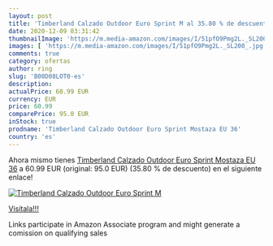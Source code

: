 ```yaml
---
layout: post
title: 'Timberland Calzado Outdoor Euro Sprint M al 35.80 % de descuento'
date: 2020-12-09 03:31:42
thumbnailImage: 'https://m.media-amazon.com/images/I/51pfO9Pmg2L._SL200_.jpg'
images: [ 'https://m.media-amazon.com/images/I/51pfO9Pmg2L._SL200_.jpg' ]
comments: true
category: ofertas
author: ring
slug: 'B00D08LOT0-es'
description:
actualPrice: 60.99 EUR
currency: EUR
price: 60.99
comparePrice: 95.0 EUR
inStock: true
prodname: 'Timberland Calzado Outdoor Euro Sprint Mostaza EU 36'
country: 'es'
---
```


Ahora mismo tienes [Timberland Calzado Outdoor Euro Sprint Mostaza EU 36](https://www.amazon.es/dp/B00D08LOT0/?tag=tolees-21) a 60.99 EUR (original: 95.0 EUR) (35.80 %  de descuento) en el siguiente enlace!

[![Timberland Calzado Outdoor Euro Sprint M](https://m.media-amazon.com/images/I/51pfO9Pmg2L._SL200_.jpg)](https://www.amazon.es/dp/B00D08LOT0/?tag=tolees-21)

[Visítala!!!](https://www.amazon.es/dp/B00D08LOT0/?tag=tolees-21)

Links participate in Amazon Associate program and might generate a comission on qualifying sales
